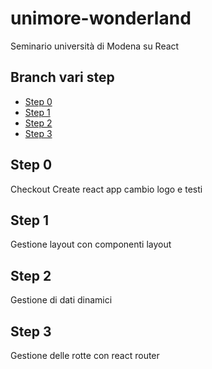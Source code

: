 # unimore-wonderland
Seminario università di Modena su React


## Branch vari step
- [Step 0](https://github.com/samuv/unimore-wonderland/tree/step-0)
- [Step 1](https://github.com/samuv/unimore-wonderland/tree/step-1)
- [Step 2](https://github.com/samuv/unimore-wonderland/tree/step-2)
- [Step 3](https://github.com/samuv/unimore-wonderland/tree/step-3)


## Step 0
Checkout Create react app cambio logo e testi

## Step 1
Gestione layout con componenti layout

## Step 2
Gestione di dati dinamici

## Step 3
Gestione delle rotte con react router
